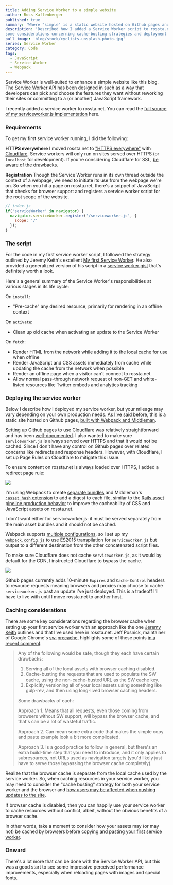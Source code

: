 ```yaml
---
title: Adding Service Worker to a simple website
author: Ross Kaffenberger
published: true
summary: 'Where "simple" is a static website hosted on Github pages and Cloudflare'
description: 'Described how I added a Service Worker script to rossta.net with
some considerations concerning cache-busting strategies and deployment'
pull_image: 'blog/stock/cyclists-unsplash-photo.jpg'
series: Service Worker
category: Code
tags:
  - JavaScript
  - Service Worker
  - Webpack
---
```


Service Worker is well-suited to enhance a simple website like this blog. The [Service Worker API](https://developer.mozilla.org/en-US/docs/Web/API/Service_Worker_API) has been designed in such as a way that developers can pick and choose the features they want without reworking their sites or committing to a (or another) JavaScript framework.

I recently added a service worker to rossta.net. You can read
the [full source of my serviceworker.js implementation](https://github.com/rossta/rossta.github.com/blob/efbb4d41697a64543f5d4870c9915e633dda962d/source/assets/javascripts/serviceworker.js) here.

### Requirements

To get my first service worker running, I did the following:

__HTTPS everywhere__ I moved rossta.net to ["HTTPS everywhere"](https://en.wikipedia.org/wiki/HTTPS_Everywhere) with [Cloudflare](https://www.cloudflare.com/). Service workers will only run on sites served over HTTPS (or `localhost` for development). If you're considering Cloudflare for SSL, [be aware of the drawbacks](https://scotthelme.co.uk/tls-conundrum-and-leaving-cloudflare/).

__Registration__ Though the Service Worker runs in its own thread outside the context of a webpage, we need to initiate its use from the webpage we're on. So when you hit a page on rossta.net, there's a snippet of JavaScript that checks for browser support and registers a service worker script for the root scope of the website.

```javascript
// index.js
if('serviceWorker' in navigator) {
  navigator.serviceWorker.register('/serviceworker.js', {
    scope: '/'
  });
}
```

### The script

For the code in my first service worker script, I followed the strategy outlined by Jeremy Keith's excellent
[My first Service Worker](https://adactio.com/journal/9775). He also provided a
generalized version of his script in a [service worker gist](https://gist.github.com/adactio/fbaa3a5952774553f5e7) that's definitely worth a look.

Here's a general summary of the Service Worker's responsibilities at various stages in its life cycle:

On `install`:

* "Pre-cache" any desired resource, primarily for rendering in an offline context

On `activate`:

* Clean up old cache when activating an update to the Service Worker

On `fetch`:

* Render HTML from the network while adding it to the local cache for use when offline
* Render JavaScript and CSS assets immediately from cache while updating the cache from the network when possible
* Render an offline page when a visitor can't connect to rossta.net
* Allow normal pass-through network request of non-GET and white-listed resources like Twitter embeds and analytics tracking

### Deploying the service worker

Below I describe how I deployed my service worker, but your mileage may vary depending on your own production needs. [As I've said before](https://rossta.net/blog/why-i-ditched-wordpress-for-github.html), this is a static site hosted on Github pages, [built with Webpack and Middleman](/blog/using-webpack-with-middleman.html).

Setting up Github pages to use Cloudflare was relatively straightforward and has been [well-documented](https://www.benburwell.com/posts/configuring-cloudflare-universal-ssl/). I also wanted to make sure `serviceworker.js` is always served over HTTPS and that it would not be cached. Since I don't have any control on Github pages over related concerns like redirects and response headers. However, with Cloudflare, I set up Page Rules on Cloudflare to mitigate this issue.

To ensure content on rossta.net is always loaded over HTTPS, I added a redirect page rule:

![](blog/cloud-flare-page-rules-https.jpg)

I'm using Webpack to create [separate bundles](https://github.com/rossta/rossta.github.com/blob/09131d3adeb161747fa0cfc624db3ae12ab211fd/webpack.config.js#L12) and Middleman's [`:asset_hash` extension](https://middlemanapp.com/advanced/improving_cacheability/) to add a digest to each file, similar to the [Rails asset pipeline production behavior](http://guides.rubyonrails.org/asset_pipeline.html#in-production) to improve the cacheability of CSS and JavaScript assets on rossta.net.

I don't want either for serviceworker.js: it must be served separately from the main asset bundles and it should not be cached.

Webpack supports [multiple configurations](https://webpack.github.io/docs/configuration.html#multiple-configurations), so I set up my [`webpack.config.js`](https://github.com/rossta/rossta.github.com/blob/09131d3adeb161747fa0cfc624db3ae12ab211fd/webpack.config.js#L80) to use ES2015 transpilation for `serviceworker.js` but output to a different destination from the other concatenated script files.

To make sure Cloudflare does not cache `serviceworker.js`, as it would by default for the CDN, I instructed Cloudflare to bypass the cache.

![](blog/cloud-flare-page-rules-serviceworker.jpg)

Github pages currently adds 10-minute `Expires` and `Cache-Control` headers to resource requests meaning browsers and proxies may choose to cache `serviceworker.js` past an update I've just deployed. This is a tradeoff I'll have to live with until I move rossta.net to another host.

### Caching considerations

There are some key considerations regarding the browser cache when setting up your first service worker with
an approach like the one [Jeremy Keith](https://adactio.com/journal/9775) outlines and that I've used here in
rossta.net. Jeff Posnick, maintainer of Google Chrome's [sw-precache](https://github.com/GoogleChrome/sw-precache), highlights some of these points [in a recent comment](https://remysharp.com/2016/03/22/the-copy--paste-guide-to-your-first-service-worker).

> Any of the following would be safe, though they each have certain drawbacks:
> 1. Serving all of the local assets with browser caching disabled.
> 2. Cache-busting the requests that are used to populate the SW cache, using the non-cache-busted URL as the SW cache key.
> 3. Explicitly versioning all of your local assets using something like gulp-rev, and then using long-lived browser caching headers.
>
> Some drawbacks of each:
>
> Approach 1. Means that all requests, even those coming from browsers without SW support, will bypass the browser cache, and that's can be a lot of wasteful traffic.
>
> Approach 2. Can mean some extra code that makes the simple copy and paste example look a bit more complicated.
>
> Approach 3. Is a good practice to follow in general, but there's an extra build-time step that you need to introduce, and it only applies to subresources, not URLs used as navigation targets (you'd likely just have to serve those bypassing the browser cache completely).

Realize that the browser cache is separate from the local cache used by the
service worker. So, when caching resources in your service worker, you may need
to consider the "cache busting" strategy for both your service worker and the
browser and [how users may be affected when pushing updates to the site](https://github.com/GoogleChrome/css-triggers/issues/14).

If browser cache is disabled, then you can happily use your service worker to
cache resources without conflict, albeit, without the obvious benefits of a browser cache.

In other words, take a moment to consider how your assets may (or may not) be cached by
browsers before [copying and pasting your first service worker](https://remysharp.com/2016/03/22/the-copy--paste-guide-to-your-first-service-worker).

### Onward

There's a lot more that can be done with the Service Worker API, but this was a
good start to see some impressive perceived performance improvements, especially when
reloading pages with images and special fonts.
